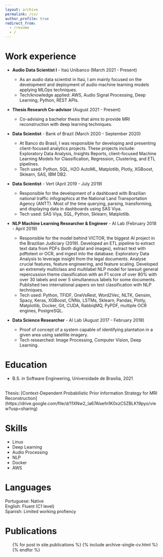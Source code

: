 ```yaml
---
layout: archive
permalink: /cv/
author_profile: true
redirect_from:
  - /resume
  - /
---
```


Work experience
======
* **Audio Data Scientist I** - Itaú Unibanco (March 2021 - Present)
    * As an audio data scientist in Itaú, I am mainly focused on the development and deployment of audio machine learning models applying MLOps techniques.
    * Tech/knowledge applied: AWS, Audio Signal Processing, Deep Learning, Python, REST APIs.

* **Thesis Research Co-advisor** (August 2021 - Present)
    * Co-advising a bachelor thesis that aims to provide MRI reconstruction with deep learning techniques.
  
* **Data Scientist** - Bank of Brazil (March 2020 - September 2020)
    * At Banco do Brasil, I was responsible for developing and presenting client-focused analytics projects. These projects include: Exploratory Data Analysis, Insights Reports, client-focused Machine Learning Models for Classification, Regression, Clustering, and ETL pipelines.
    * Tech used: Python, SQL, H2O AutoML, Matplotlib, Plotly, XGBoost, Sklearn, SAS, IBM DB2.

* **Data Scientist** - Vert (April 2019 - July 2019)
    * Responsible for the development of a dashboard with Brazilian national traffic infographics at the National Land Transportation Agency (ANTT). Most of the time querying, parsing, transforming, and displaying data in dashboards using SAS Viya.
    * Tech used: SAS Viya, SQL, Python, Sklearn, Matplotlib.

* **NLP Machine Learning Researcher & Engineer** - AI Lab (February 2018 - April 2019)
    * Responsible for the model behind VICTOR, the biggest AI project in the Brazilian Judiciary (2019). Developed an ETL pipeline to extract text data from PDFs (both digital and images), extract text with pdftotext or OCR, and ingest into the database. Exploratory Data Analysis to leverage insight from the legal documents. Analyse crucial features, feature engineering, and feature scaling. Developed an extremely multiclass and multilabel NLP model for lawsuit general repercussion theme classification with an F1 score of over 80% with over 30 labels and over 5 simultaneous labels for some documents. Published two international papers on text classification with NLP techniques.
    * Tech used: Python, TFIDF, OneVsRest, Word2Vec, NLTK, Gensim, Spacy, Keras, XGBoost, CNNs, LSTMs, Sklearn, Pandas, Plotly, Matplotlib, Docker, Git, CUDA, RabbiqMQ, PyPDF, multiple OCR engines, PostgreSQL.

* **Data Science Researcher** - AI Lab (August 2017 - February 2018)
    * Proof of concept of a system capable of identifying plantation in a given area using satellite imagery.
    * Tech researched: Image Processing, Computer Vision, Deep Learning.

Education
======
* B.S. in Software Engineering, Universidade de Brasília, 2021
<br>
Thesis: [Context-Dependent Probabilistic Prior Information Strategy for MRI Reconstruction](https://drive.google.com/file/d/11XNw2_Ia67Alxefn1K0xzC5ZBLK19pyo/view?usp=sharing)

Skills
======
* Linux
* Deep Learning
* Audio Processing
* NLP
* Docker
* AWS

Languages
======
Portuguese: Native
<br>
English: Fluent (C1 level)
<br>
Spanish: Limited working profiency

Publications
======
  <ul>{% for post in site.publications %}
    {% include archive-single-cv.html %}
  {% endfor %}</ul>
  
